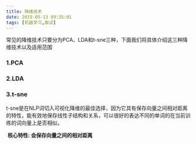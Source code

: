 ```yaml
---
title: 降维技术
date: 2019-05-13 09:35:01
tags: [机器学习,面试]
---
```


​	常见的降维技术只要分为PCA、LDA和t-sne三种，下面我们将具体介绍这三种降维技术以及适用范围



### 1.PCA



### 2.LDA



### 3.t-sne

​	t-sne是在NLP词切入可视化降维的最佳选择，因为它具有保存向量之间相对距离的特性，能有效地保存线性子结构和关系，可以很好的表达不同的单词的在当前训练的词向量上是否相似。

​	**核心特性: 会保存向量之间的相对距离**

